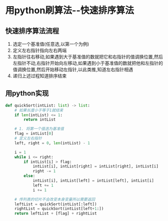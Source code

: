 # 用python刷算法--快速排序算法

## 快速排序算法流程

1. 选定一个基准值(任意选,以第一个为例)
2. 定义左右指针指向左右两端
3. 左指针往右移动,如果遇到大于基准值的数就把它和右指针的值调换位置,然后左指针不动,右指针开始向左移动,如果遇到小于基准值的数就把他和左指针的值调换位置,然后开始移动左指针,以此类推,知道左右指针相遇
4. 递归上述过程知道排序结束

## 用python实现

```python
def quickSort(intList: list) -> list:
    # 如果长度小于等于1就结束
    if len(intList) <= 1:
        return intList

    # 1. 将第一个值选为基准值
    flag = intList[0]
    # 定义左右指针
    left, right = 0, len(intList) - 1

    i = 1
    while i <= right:
        if intList[i] > flag:
            intList[i], intList[right] = intList[right], intList[i]
            right -= 1
        else:
            intList[i], intList[left] = intList[left], intList[i]
            left += 1
            i += 1

    # 传列表的切片不会改变本身变量所以需要返回
    leftList = quickSort(intList[:left])
    rightList = quickSort(intList[left+1:])
    return leftList + [flag] + rightList
```

